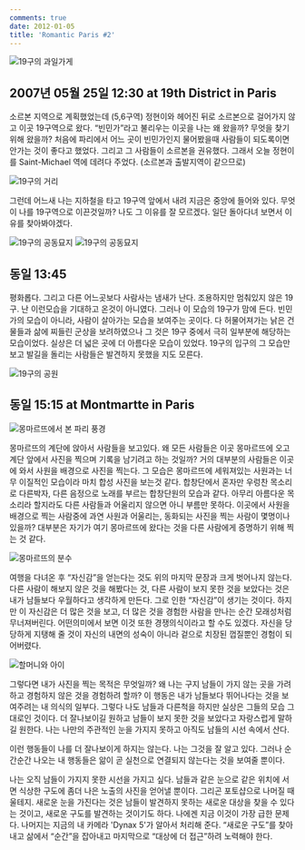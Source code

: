 ```yaml
---
comments: true
date: 2012-01-05
title: 'Romantic Paris #2'
---
```


![19구의 과일가게](../../media/page/travel/europe/europe-286.jpg)

2007년 05월 25일 12:30 at 19th District in Paris
------------------------------------------------

소르본 지역으로 계획했었는데 (5,6구역) 정현이와 헤어진 뒤로 소르본으로
걸어가지 않고 이곳 19구역으로 왔다. “빈민가”라고 불리우는 이곳을 나는 왜
왔을까? 무엇을 찾기 위해 왔을까? 처음에 파리에서 어느 곳이 빈민가인지
물어봤을때 사람들이 되도록이면 안가는 것이 좋다고 했었다. 그리고 그 사람들이
소르본을 권유했다. 그래서 오늘 정현이를 Saint-Michael 역에 데려다 주었다.
(소르본과 출발지역이 같으므로)

![19구의 거리](../../media/page/travel/europe/europe-287.jpg)

그런데 어느새 나는 지하철을 타고 19구역 앞에서 내려 지금은 중앙에 들어와 있다.
무엇이 나를 19구역으로 이끈것일까? 나도 그 이유를 잘 모르겠다. 일단 돌아다녀
보면서 이유를 찾아봐야겠다.

![19구의 공동묘지](../../media/page/travel/europe/europe-290.jpg)
![19구의 공동묘지](../../media/page/travel/europe/europe-291.jpg)

동일 13:45
----------

평화롭다. 그리고 다른 어느곳보다 사람사는 냄새가 난다. 조용하지만 멈춰있지
않은 19구. 난 이런모습을 기대하고 온것이 아니였다. 그러나 이 모습의 19구가
맘에 든다. 빈민가의 모습이 아니라, 사람이 살아가는 모습을 보여주는 곳이다. 다
허물어져가는 낡은 건물들과 삶에 찌들린 군상을 보려하였으나 그 것은 19구 중에서
극히 일부분에 해당하는 모습이었다. 실상은 더 넓은 곳에 더 아름다운 모습이
있었다. 19구의 입구의 그 모습만 보고 발길을 돌리는 사람들은 발견하지 못했을
지도 모른다. 

![19구의 공원](../../media/page/travel/europe/europe-293.jpg)

동일 15:15 at Montmartte in Paris
---------------------------------

![몽마르뜨에서 본 파리 풍경](../../media/page/travel/europe/europe-296.jpg)

몽마르뜨의 계단에 앉아서 사람들을 보고있다. 왜 모든 사람들은 이곳 몽마르뜨에
오고 계단 앞에서 사진을 찍으며 기록을 남기려고 하는 것일까? 거의 대부분의
사람들은 이곳에 와서 사원을 배경으로 사진을 찍는다. 그 모습은 몽마르뜨에
세워져있는 사원과는 너무 이질적인 모습이라 마치 합성 사진을 보는것 같다.
합창단에서 혼자만 우렁찬 목소리로 다른박자, 다른 음정으로 노래를 부르는
합창단원의 모습과 같다. 아무리 아름다운 목소리라 할지라도 다른 사람들과
어울리지 않으면 아니 부름만 못하다. 이곳에서 사원을 배경으로 찍는 사람중에
과연 사원과 어울리는, 동화되는 사진을 찍는 사람이 몇명이나 있을까? 대부분은
자기가 여기 몽마르뜨에 왔다는 것을 다른 사람에게 증명하기 위해 찍는 것 같다.

![몽마르뜨의 분수](../../media/page/travel/europe/europe-295.jpg)

여행을 다녀온 후 “자신감”을 얻는다는 것도 위의 마지막 문장과 크게 벗어나지
않는다. 다른 사람이 해보지 않은 것을 해봤다는 것, 다른 사람이 보지 못한 것을
보았다는 것은 내가 남들보다 우월하다고 생각하게 만든다. 그로 인한 “자신감”이
생기는 것이다. 하지만 이 자신감은 더 많은 것을 보고, 더 많은 것을 경험한
사람을 만나는 순간 모래성처럼 무너져버린다. 어떤의미에서 보면 이것 또한
경쟁의식이라고 할 수도 있겠다. 자신을 당당하게 지탱해 줄 것이 자신의 내면의
성숙이 아니라 겉으로 치장된 껍질뿐인 경험이 되어버렸다.

![할머니와 아이](../../media/page/travel/europe/europe-294.jpg)

그렇다면 내가 사진을 찍는 목적은 무엇일까? 왜 나는 구지 남들이 가지 않는 곳을
가려하고 경험하지 않은 것을 경험하려 할까? 이 행동은 내가 남들보다 뛰어나다는
것을 보여주려는 내 의식의 일부다. 그렇다 나도 남들과 다른척을 하지만 실상은
그들의 모습 그대로인 것이다. 더 잘나보이길 원하고 남들이 보지 못한 것을
보았다고 자랑스럽게 말하길 원한다. 나는 나만의 주관적인 눈을 가지지 못하고
아직도 남들의 시선 속에서 산다.

이런 행동들이 나를 더 잘나보이게 하지는 않는다. 나는 그것을 잘 알고 있다.
그러나 순간순간 나오는 내 행동들은 앎이 곧 실천으로 연결되지 않는다는 것을
보여줄 뿐이다.

나는 오직 남들이 가지지 못한 시선을 가지고 싶다. 남들과 같은 눈으로 같은
위치에 서면 식상한 구도에 좀더 나은 노출의 사진을 얻어낼 뿐이다. 그리곤
포토샵으로 나머질 때울테지. 새로운 눈을 가진다는 것은 남들이 발견하지 못하는
새로운 대상을 찾을 수 있다는 것이고, 새로운 구도를 발견하는 것이기도 하다.
나에겐 지금 이것이 가장 급한 문제다. 나머지는 지금의 내 카메라 'Dynax 5'가
알아서 처리해 준다. “새로운 구도”를 찾아내고 삶에서 “순간”을 잡아내고
마지막으로 “대상에 더 접근”하려 노력해야 한다.